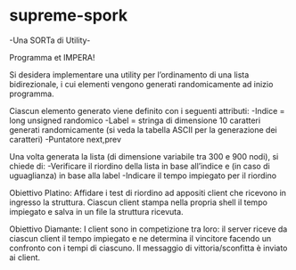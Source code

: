 # supreme-spork
-Una SORTa di Utility-

Programma et IMPERA!

Si desidera implementare una utility per l’ordinamento di una lista bidirezionale, i cui elementi vengono generati randomicamente ad inizio programma.

Ciascun elemento generato viene definito con i seguenti attributi:
-Indice = long unsigned randomico
-Label = stringa di dimensione 10 caratteri generati randomicamente (si veda la tabella ASCII per la generazione dei caratteri)
-Puntatore next,prev

Una volta generata la lista (di dimensione variabile tra 300 e 900 nodi), si chiede di:
-Verificare il riordino della lista in base all’indice e (in caso di uguaglianza) in base alla label
-Indicare il tempo impiegato per il riordino

Obiettivo Platino: 
Affidare i test di riordino ad appositi client che ricevono in ingresso la struttura. Ciascun client stampa nella propria shell il tempo impiegato e salva in un file la struttura ricevuta.

Obiettivo Diamante: 
I client sono in competizione tra loro: il server riceve da ciascun client il tempo impiegato e ne determina il vincitore facendo un confronto con i tempi di ciascuno. Il messaggio di vittoria/sconfitta è inviato ai client.
